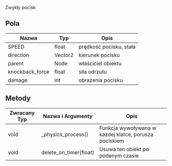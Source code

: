 Zwykły pocisk
## Pola
| Nazwa | Typ | Opis |
| ---- | ---- | ---- |
| SPEED | float | prędkość pocisku, stała |
| direction | Vector2 | kierunek pocisku |
| parent | Node | właściciel obiektu |
| knockback_force | float | siła odrzutu |
| damage | int | obrażenia pocisku |
## Metody 
| Zwracany Typ | Nazwa i Argumenty | Opis |
| ---- | ---- | ---- |
| void | _physics_process() | Funkcja wywoływana w każdej klatce, porusza pociskiem |
| void | delete_on_timer(float) | Usuwa ten obiekt po podanym czasie |
